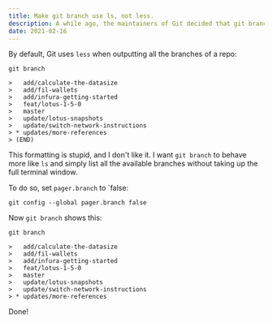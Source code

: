 ```yaml
---
title: Make git branch use ls, not less.
description: A while ago, the maintainers of Git decided that git branch should act like less instead of ls. That was a terrible decision that made me very upset. Fortunately, the maintaners decided to leave a configuration option to let me change it back. Lovely.
date: 2021-02-16
---
```


By default, Git uses `less` when outputting all the branches of a repo:

```shell
git branch

>   add/calculate-the-datasize
>   add/fil-wallets
>   add/infura-getting-started
>   feat/lotus-1-5-0
>   master
>   update/lotus-snapshots
>   update/switch-network-instructions
> * updates/more-references
> (END)
```

This formatting is stupid, and I don't like it. I want `git branch` to behave more like `ls` and simply list all the available branches without taking up the full terminal window.

To do so, set `pager.branch` to `false:

```shell
git config --global pager.branch false
```

Now `git branch` shows this:

```shell
git branch

>   add/calculate-the-datasize
>   add/fil-wallets
>   add/infura-getting-started
>   feat/lotus-1-5-0
>   master
>   update/lotus-snapshots
>   update/switch-network-instructions
> * updates/more-references
```

Done!
